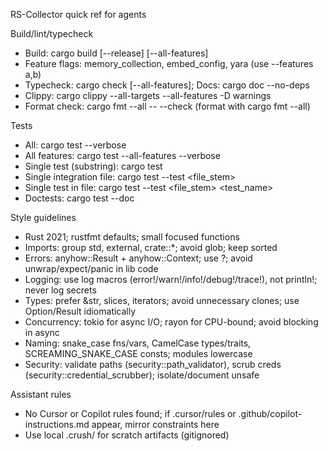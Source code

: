 RS-Collector quick ref for agents

Build/lint/typecheck
- Build: cargo build [--release] [--all-features]
- Feature flags: memory_collection, embed_config, yara (use --features a,b)
- Typecheck: cargo check [--all-features]; Docs: cargo doc --no-deps
- Clippy: cargo clippy --all-targets --all-features -D warnings
- Format check: cargo fmt --all -- --check (format with cargo fmt --all)

Tests
- All: cargo test --verbose
- All features: cargo test --all-features --verbose
- Single test (substring): cargo test <pattern>
- Single integration file: cargo test --test <file_stem>
- Single test in file: cargo test --test <file_stem> <test_name>
- Doctests: cargo test --doc

Style guidelines
- Rust 2021; rustfmt defaults; small focused functions
- Imports: group std, external, crate::*; avoid glob; keep sorted
- Errors: anyhow::Result + anyhow::Context; use ?; avoid unwrap/expect/panic in lib code
- Logging: use log macros (error!/warn!/info!/debug!/trace!), not println!; never log secrets
- Types: prefer &str, slices, iterators; avoid unnecessary clones; use Option/Result idiomatically
- Concurrency: tokio for async I/O; rayon for CPU-bound; avoid blocking in async
- Naming: snake_case fns/vars, CamelCase types/traits, SCREAMING_SNAKE_CASE consts; modules lowercase
- Security: validate paths (security::path_validator), scrub creds (security::credential_scrubber); isolate/document unsafe

Assistant rules
- No Cursor or Copilot rules found; if .cursor/rules or .github/copilot-instructions.md appear, mirror constraints here
- Use local .crush/ for scratch artifacts (gitignored)